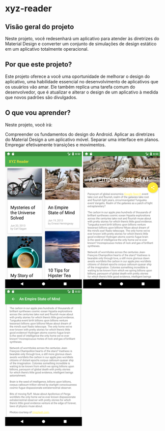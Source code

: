 # xyz-reader

## Visão geral do projeto
Neste projeto, você redesenhará um aplicativo para atender às diretrizes do Material Design e converter um conjunto de simulações de design estático em um aplicativo totalmente operacional.

## Por que este projeto?
Este projeto oferece a você uma oportunidade de melhorar o design do aplicativo, uma habilidade essencial no desenvolvimento de aplicativos que os usuários vão amar. Ele também replica uma tarefa comum do desenvolvedor, que é atualizar e alterar o design de um aplicativo à medida que novos padrões são divulgados.

## O que vou aprender?
Neste projeto, você irá:

Compreender os fundamentos do design do Android.
Aplicar as diretrizes do Material Design a um aplicativo móvel.
Separar uma interface em planos.
Empregar efetivamente transições e movimentos.


<p align="left">
<img src="https://raw.githubusercontent.com/tiagofrbarbosa/xyz-reader/master/screenshots/cap01.png" width="250">
<img src="https://raw.githubusercontent.com/tiagofrbarbosa/xyz-reader/master/screenshots/cap02.png" width="250">
<img src="https://raw.githubusercontent.com/tiagofrbarbosa/xyz-reader/master/screenshots/cap03.png" width="250">
</p>
